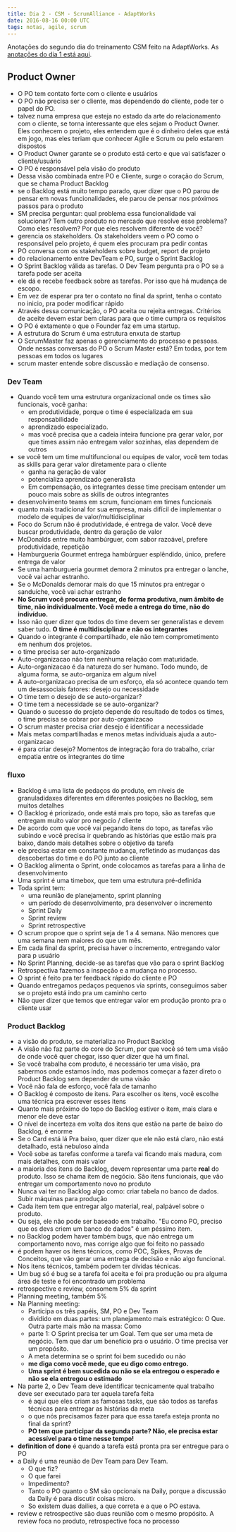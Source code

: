```yaml
---
title: Dia 2 - CSM - ScrumAlliance - AdaptWorks
date: 2016-08-16 00:00 UTC
tags: notas, agile, scrum
---
```


Anotações do segundo dia do treinamento CSM feito na AdaptWorks. As [anotações do dia 1 está aqui](/csm-scrumalliance-adaptworks-dia-1.html).

## Product Owner
- O PO tem contato forte com o cliente e usuários
- O PO não precisa ser o cliente, mas dependendo do cliente, pode ter o papel do PO.
- talvez numa empresa que esteja no estado da arte do relacionamento com o cliente, se torna interessante que eles sejam o Product Owner. Eles conhecem o projeto, eles entendem que é o dinheiro deles que está em jogo, mas eles teriam que conhecer Agile e Scrum ou pelo estarem dispostos
- O Product Owner garante se o produto está certo e que vai satisfazer o cliente/usuário
- O PO é responsável pela visão do produto
- Dessa visão combinada entre PO e Cliente, surge o coração do Scrum, que se chama Product Backlog
- se o Backlog está muito tempo parado, quer dizer que o PO parou de pensar em novas funcionalidades, ele parou de pensar nos próximos passos para o produto
- SM precisa perguntar: qual problema essa funcionalidade vai solucionar? Tem outro produto no mercado que resolve esse problema? Como eles resolvem? Por que eles resolvem diferente de você?
- gerencia os stakeholders. Os stakeholders veem o PO como o responsável pelo projeto, é quem eles procuram pra pedir contas
- PO conversa com os stakeholders sobre budget, report de projeto
- do relacionamento entre DevTeam e PO, surge o Sprint Backlog
- O Sprint Backlog válida as tarefas. O Dev Team pergunta pra o PO se a tarefa pode ser aceita
- ele dá e recebe feedback sobre as tarefas. Por isso que há mudança de escopo. 
- Em vez de esperar pra ter o contato no final da sprint, tenha o contato no inicio, pra poder modificar rápido
- Através dessa comunicação, o PO aceita ou rejeita entregas. Critérios de aceite devem estar bem claras para que o time cumpra os requisitos
- O PO é extamente o que o Founder faz em uma startup.
- A estrutura do Scrum é uma estrutura enxuta de startup
- O ScrumMaster faz apenas o gerenciamento do processo e pessoas. Onde nessas conversas do PO o Scrum Master está? Em todas, por tem pessoas em todos os lugares
- scrum master entende sobre discussão e mediação de consenso. 

### Dev Team
- Quando você tem uma estrutura organizacional onde os times são funcionais, você ganha:
  - em produtividade, porque o time é especializada em sua responsabilidade 
  - aprendizado especializado. 
  - mas você precisa que a cadeia inteira funcione pra gerar valor, por que times assim não entregam valor sozinhas, elas dependem de outros
- se você tem um time multifuncional ou equipes de valor, você tem todas as skills para gerar valor diretamente para o cliente
  - ganha na geração de valor
  - potencializa aprendizado generalista
  - Em compensação, os integrantes desse time precisam entender um pouco mais sobre as skills de outros integrantes
- desenvolvimento teams em scrum, funcionam em times funcionais
- quanto mais tradicional for sua empresa, mais difícil de implementar o modelo de equipes de valor/multidisciplinar 
- Foco do Scrum não é produtividade, é entrega de valor. Você deve buscar produtividade, dentro da geração de valor
- McDonalds entre muito hambúrguer, com sabor razoável, prefere produtividade, repetição
- Hamburgueria Gourmet entrega hambúrguer esplêndido, único, prefere entrega de valor
- Se uma hamburgueria gourmet demora 2 minutos pra entregar o lanche, você vai achar estranho.
- Se o McDonalds demorar mais do que 15 minutos pra entregar o sanduíche, você vai achar estranho
- **No Scrum você procura entregar, de forma produtiva, num âmbito de time, não individualmente. Você mede a entrega do time, não do indivíduo.**
- Isso não quer dizer que todos do time devem ser generalistas e devem saber tudo. **O time é multidisciplinar e não os integrantes**
- Quando o integrante é compartilhado, ele não tem comprometimento em nenhum dos projetos.
- o time precisa ser auto-organizado
- Auto-organizacao não tem nenhuma relação com maturidade.
- Auto-organizacao é da natureza do ser humano. Todo mundo, de alguma forma, se auto-organiza em algum nível
- A auto-organizacao precisa de um esforço, ela só acontece quando tem um desassociais fatores: desejo ou necessidade 
- O time tem o desejo de se auto-organizar?
- O time tem a necessidade se se auto-organizar?
- Quando o sucesso do projeto depende do resultado de todos os times, o time precisa se cobrar por auto-organizacao
- O scrum master precisa criar desejo é identificar a necessidade 
- Mais metas compartilhadas e menos metas individuais ajuda a auto-organizacao
- é para criar desejo? Momentos de integração fora do trabalho, criar empatia entre os integrantes do time

### fluxo
- Backlog é uma lista de pedaços do produto, em níveis de granuladidaxes diferentes em diferentes posições no Backlog, sem muitos detalhes
- O Backlog é priorizado, onde está mais pro topo, são as tarefas que entregam muito valor pro negocio / cliente
- De acordo com que você vai pegando itens do topo, as tarefas vão subindo e você precisa ir quebrando as histórias que estão mais pra baixo, dando mais detalhes sobre o objetivo da tarefa
- ele precisa estar em constante mudança, refletindo as mudanças das descobertas do time e do PO junto ao cliente
- O Backlog alimenta o Sprint, onde colocamos as tarefas para a linha de desenvolvimento
- Uma sprint é uma timebox, que tem uma estrutura pré-definida
- Toda sprint tem:
  - uma reunião de planejamento, sprint planning
  - um período de desenvolvimento, pra desenvolver o incremento
  - Sprint Daily
  - Sprint review 
  - Sprint retrospective
- O scrum propoe que o sprint seja de 1 a 4 semana. Não menores que uma semana nem maiores do que um mês.
- Em cada final da sprint, precisa haver o incremento, entregando valor para p usuário
- No Sprint Planning, decide-se as tarefas que vão para o sprint Backlog
- Retrospectiva fazemos a inspeção e a mudança no processo. 
- O sprint é feito pra ter feedback rápido do cliente e PO
- Quando entregamos pedaços pequenos via sprints, conseguimos saber se o projeto está indo pra um caminho certo
- Não quer dizer que temos que entregar valor em produção pronto pra o cliente usar

### Product Backlog
- a visão do produto, se materializa no Product Backlog
- A visão não faz parte do core do Scrum, por que você só tem uma visão de onde você quer chegar, isso quer dizer que há um final.
- Se você trabalha com produto, é necessário ter uma visão, pra sabermos onde estamos indo, mas podemos começar a fazer direto o Product Backlog sem depender de uma visão
- Você não fala de esforço, você fala de tamanho
- O Backlog é composto de itens. Para escolher os itens, você escolhe uma técnica pra escrever esses itens
- Quanto mais próximo do topo do Backlog estiver o item, mais clara e menor ele deve estar 
- O nível de incerteza em volta dos itens que estão na parte de baixo do Backlog, é enorme
- Se o Card está lá Pra baixo, quer dizer que ele não está claro, não está detalhado, está nebuloso ainda
- Você sobe as tarefas conforme a tarefa vai ficando mais madura, com mais detalhes, com mais valor
- a maioria dos itens do Backlog, devem representar uma parte **real** do produto. Isso se chama item de negócio. São itens funcionais, que vão entregar um comportamento novo no produto
- Nunca vai ter no Backlog algo como: criar tabela no banco de dados. Subir máquinas para produção
- Cada item tem que entregar algo material, real, palpável sobre o produto.
- Ou seja, ele não pode ser baseado em trabalho. "Eu como PO, preciso que os devs criem um banco de dados" é um péssimo item. 
- no Backlog podem haver também bugs, que não entrega um comportamento novo, mas corrige algo que foi feito no passado
- é podem haver os itens técnicos, como POC, Spikes, Provas de Conceitos, que vão gerar uma entrega de decisão e não algo funcional.
- Nos itens técnicos, também podem ter dívidas técnicas.
- Um bug só é bug se a tarefa foi aceita e foi pra produção ou pra alguma área de teste e foi encontrado um problema
- retrospective e review, consomem 5% da sprint
- Planning meeting, também 5%
- Na Planning meeting:
  - Participa os três papéis, SM, PO e Dev Team
  - dividido em duas partes: um planejamento mais estratégico: O Que. Outra parte mais mão na massa: Como
  - parte 1: O Sprint precisa ter um Goal. Tem que ser uma meta de negócio. Tem que dar um benefício pra o usuário. O time precisa ver um propósito.
  - A meta determina se o sprint foi bem sucedido ou não
  - **me diga como você mede, que eu digo como entrego.**
  - **Uma sprint é bem sucedida ou não se ela entregou o esperado e não se ela entregou o estimado**
- Na parte 2, o Dev Team deve identificar tecnicamente qual trabalho deve ser executado para ter aquela tarefa feita
  - é aqui que eles criam as famosas tasks, que são todos as tarefas técnicas para entregar as histórias da meta
  - o que nós precisamos fazer para que essa tarefa esteja pronta no final da sprint?
  - **PO tem que participar da segunda parte? Não, ele precisa estar acessível para o time nesse tempo!**
- **definition of done** é quando a tarefa está pronta pra ser entregue para o PO
- a Daily é uma reunião de Dev Team para Dev Team. 
  - O que fiz?
  - O que farei
  - Impedimento?
  - Tanto o PO quanto o SM são opcionais na Daily, porque a discussão da Daily é para discutir coisas micro.
  - So existem duas dailies, a que correta e a que o PO estava.
- review e retrospective são duas reunião com o mesmo propósito. A review foca no produto, retrospective foca no processo
